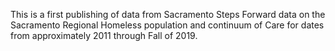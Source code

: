 This is a first publishing of data from Sacramento Steps Forward data on the Sacramento Regional Homeless population and continuum of Care for dates from approximately 2011 through Fall of 2019.

